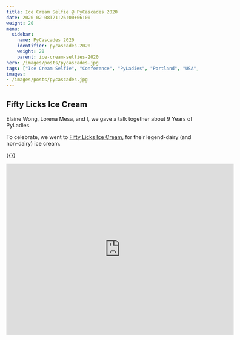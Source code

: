 ```yaml
---
title: Ice Cream Selfie @ PyCascades 2020
date: 2020-02-08T21:26:00+06:00
weight: 20
menu:
  sidebar:
    name: PyCascades 2020
    identifier: pycascades-2020
    weight: 20
    parent: ice-cream-selfies-2020
hero: /images/posts/pycascades.jpg
tags: ["Ice Cream Selfie", "Conference", "PyLadies", "Portland", "USA", "PyCascades"]
images:
- /images/posts/pycascades.jpg
---
```


## Fifty Licks Ice Cream

Elaine Wong, Lorena Mesa, and I, we gave a talk together about 9 Years of PyLadies.

To celebrate, we went to [Fifty Licks Ice Cream](https://www.instagram.com/fiftylicks/?hl=en), for their legend-dairy (and non-dairy)
ice cream.


{{<tweet user="mariatta" id="1226376712281260033">}}

<iframe src="https://www.google.com/maps/embed?pb=!1m16!1m12!1m3!1d22362.976715774457!2d-122.66571215639354!3d45.52271734472923!2m3!1f0!2f0!3f0!3m2!1i1024!2i768!4f13.1!2m1!1sfifty%20licks%20portland!5e0!3m2!1sen!2sca!4v1692201412975!5m2!1sen!2sca" width="600" height="450" style="border:0;" allowfullscreen="" loading="lazy" referrerpolicy="no-referrer-when-downgrade"></iframe>
